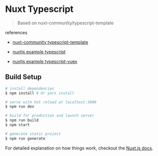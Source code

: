 # Nuxt Typescript

> Based on nuxt-community/typescript-template

references

- [nuxt-community typescript-template](https://github.com/nuxt-community/typescript-template)

- [nuxtjs example typescript](https://github.com/nuxt/nuxt.js/tree/dev/examples/typescript)

- [nuxtjs example typescript-vuex](https://github.com/nuxt/nuxt.js/tree/dev/examples/typescript-vuex)



## Build Setup

``` bash
# install dependencies
$ npm install # Or yarn install

# serve with hot reload at localhost:3000
$ npm run dev

# build for production and launch server
$ npm run build
$ npm start

# generate static project
$ npm run generate
```

For detailed explanation on how things work, checkout the [Nuxt.js docs](https://github.com/nuxt/nuxt.js).

